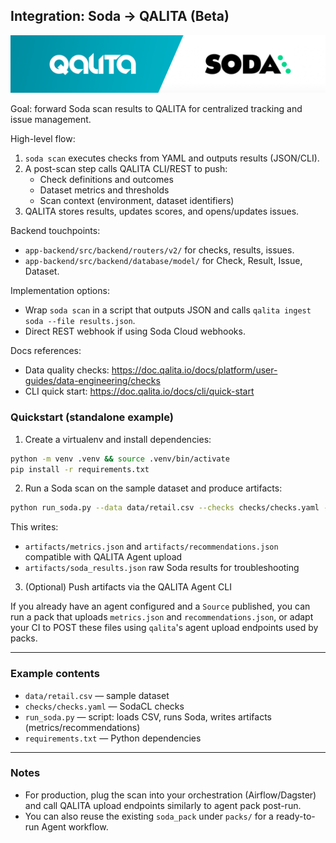 ## Integration: Soda → QALITA (Beta)

<p align="center">
  <img width="800px" height="auto" src="../../../img/integration/qalita-x-soda.png"/>
</p>

Goal: forward Soda scan results to QALITA for centralized tracking and issue management.

High-level flow:

1. `soda scan` executes checks from YAML and outputs results (JSON/CLI).
2. A post-scan step calls QALITA CLI/REST to push:
   - Check definitions and outcomes
   - Dataset metrics and thresholds
   - Scan context (environment, dataset identifiers)
3. QALITA stores results, updates scores, and opens/updates issues.

Backend touchpoints:

- `app-backend/src/backend/routers/v2/` for checks, results, issues.
- `app-backend/src/backend/database/model/` for Check, Result, Issue, Dataset.

Implementation options:

- Wrap `soda scan` in a script that outputs JSON and calls `qalita ingest soda --file results.json`.
- Direct REST webhook if using Soda Cloud webhooks.

Docs references:

- Data quality checks: https://doc.qalita.io/docs/platform/user-guides/data-engineering/checks
- CLI quick start: https://doc.qalita.io/docs/cli/quick-start

### Quickstart (standalone example)

1. Create a virtualenv and install dependencies:

```bash
python -m venv .venv && source .venv/bin/activate
pip install -r requirements.txt
```

2. Run a Soda scan on the sample dataset and produce artifacts:

```bash
python run_soda.py --data data/retail.csv --checks checks/checks.yaml --artifacts artifacts
```

This writes:
- `artifacts/metrics.json` and `artifacts/recommendations.json` compatible with QALITA Agent upload
- `artifacts/soda_results.json` raw Soda results for troubleshooting

3. (Optional) Push artifacts via the QALITA Agent CLI

If you already have an agent configured and a `Source` published, you can run a pack that uploads `metrics.json` and `recommendations.json`, or adapt your CI to POST these files using `qalita`'s agent upload endpoints used by packs.

---

### Example contents

- `data/retail.csv` — sample dataset
- `checks/checks.yaml` — SodaCL checks
- `run_soda.py` — script: loads CSV, runs Soda, writes artifacts (metrics/recommendations)
- `requirements.txt` — Python dependencies

---

### Notes

- For production, plug the scan into your orchestration (Airflow/Dagster) and call QALITA upload endpoints similarly to agent pack post-run.
- You can also reuse the existing `soda_pack` under `packs/` for a ready-to-run Agent workflow.


